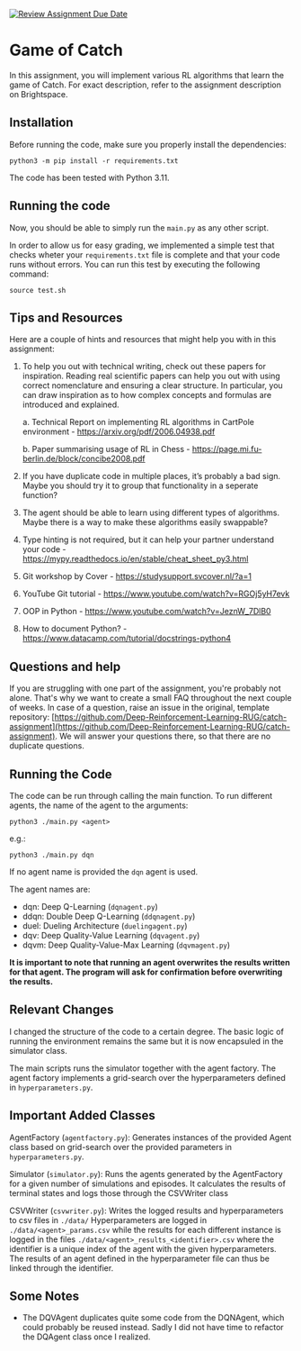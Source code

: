 [![Review Assignment Due Date](https://classroom.github.com/assets/deadline-readme-button-24ddc0f5d75046c5622901739e7c5dd533143b0c8e959d652212380cedb1ea36.svg)](https://classroom.github.com/a/bWgJkOvt)
# Game of Catch

In this assignment, you will implement various RL algorithms that learn the game of Catch. For exact description, refer to the assignment description on Brightspace.

## Installation

Before running the code, make sure you properly install the dependencies:

```
python3 -m pip install -r requirements.txt
```

The code has been tested with Python 3.11.

## Running the code

Now, you should be able to simply run the `main.py` as any other script.

In order to allow us for easy grading, we implemented a simple test that checks wheter your `requirements.txt` file is complete and that your code runs without errors. You can run this test by executing the following command:

```
source test.sh
```

## Tips and Resources

Here are a couple of hints and resources that might help you with in this assignment:

1. To help you out with technical writing, check out these papers for inspiration. Reading real scientific papers can help you out with using correct nomenclature and ensuring a clear structure. In particular, you can draw inspiration as to how complex concepts and formulas are introduced
   and explained.

   a. Technical Report on implementing RL algorithms in CartPole environment - https://arxiv.org/pdf/2006.04938.pdf

   b. Paper summarising usage of RL in Chess - https://page.mi.fu-berlin.de/block/concibe2008.pdf

2. If you have duplicate code in multiple places, it’s probably a bad sign. Maybe you should try it to group that functionality in a seperate function?
3. The agent should be able to learn using different types of algorithms. Maybe there is a way to make these algorithms easily swappable?
4. Type hinting is not required, but it can help your partner understand your code - https://mypy.readthedocs.io/en/stable/cheat_sheet_py3.html
5. Git workshop by Cover - https://studysupport.svcover.nl/?a=1
6. YouTube Git tutorial - https://www.youtube.com/watch?v=RGOj5yH7evk
7. OOP in Python - https://www.youtube.com/watch?v=JeznW_7DlB0
8. How to document Python? - https://www.datacamp.com/tutorial/docstrings-python4

## Questions and help

If you are struggling with one part of the assignment, you're probably not alone. That's why we want to create a small FAQ throughout the next couple of weeks. In case of a question, raise an issue in the original, template repository: [https://github.com/Deep-Reinforcement-Learning-RUG/catch-assignment](https://github.com/Deep-Reinforcement-Learning-RUG/catch-assignment). We will answer your questions there, so that there are no duplicate questions.

## Running the Code

The code can be run through calling the main function. To run different agents, the name of the
agent to the arguments:

```
python3 ./main.py <agent>
```

e.g.:

```
python3 ./main.py dqn
```

If no agent name is provided the `dqn` agent is used.

The agent names are:
* dqn: Deep Q-Learning (`dqnagent.py`)
* ddqn: Double Deep Q-Learning (`ddqnagent.py`)
* duel: Dueling Architecture (`duelingagent.py`)
* dqv: Deep Quality-Value Learning (`dqvagent.py`)
* dqvm: Deep Quality-Value-Max Learning (`dqvmagent.py`)

**It is important to note that running an agent overwrites the results written for that agent.
The program will ask for confirmation before overwriting the results.**

## Relevant Changes

I changed the structure of the code to a certain degree. The basic logic of running the environment remains the same but
it is now encapsuled in the simulator class.

The main scripts runs the simulator together with the agent factory.
The agent factory implements a grid-search over the hyperparameters defined
in `hyperparameters.py`.

## Important Added Classes

AgentFactory (`agentfactory.py`): Generates instances of the provided Agent class based on grid-search over the provided parameters in `hyperparameters.py`.

Simulator (`simulator.py`): Runs the agents generated by the AgentFactory for a given number of simulations and episodes.
It calculates the results of terminal states and logs those through the CSVWriter class

CSVWriter (`csvwriter.py`): Writes the logged results and hyperparameters to csv files in `./data/`
Hyperparameters are logged in `./data/<agent>_params.csv` while the results for each different instance
is logged in the files `./data/<agent>_results_<identifier>.csv` where the identifier is a unique index
of the agent with the given hyperparameters. The results of an agent defined in the hyperparameter file
can thus be linked through the identifier.

## Some Notes

* The DQVAgent duplicates quite some code from the DQNAgent, which could probably be reused instead. Sadly I did not have time
to refactor the DQAgent class once I realized.

  